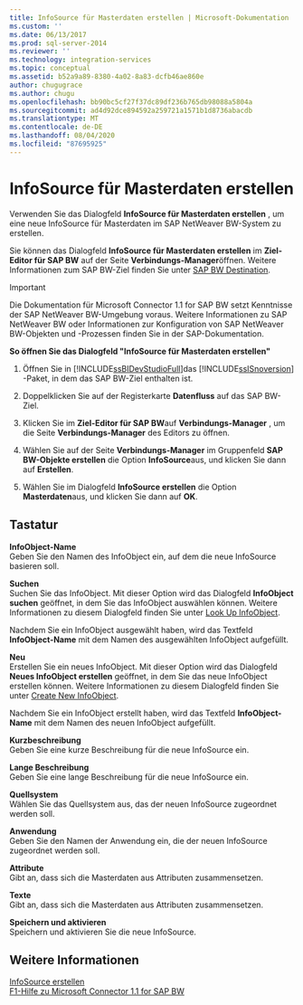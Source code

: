 ```yaml
---
title: InfoSource für Masterdaten erstellen | Microsoft-Dokumentation
ms.custom: ''
ms.date: 06/13/2017
ms.prod: sql-server-2014
ms.reviewer: ''
ms.technology: integration-services
ms.topic: conceptual
ms.assetid: b52a9a89-8380-4a02-8a83-dcfb46ae860e
author: chugugrace
ms.author: chugu
ms.openlocfilehash: bb90bc5cf27f37dc89df236b765db98088a5804a
ms.sourcegitcommit: ad4d92dce894592a259721a1571b1d8736abacdb
ms.translationtype: MT
ms.contentlocale: de-DE
ms.lasthandoff: 08/04/2020
ms.locfileid: "87695925"
---
```

# <a name="create-infosource-for-master-data"></a>InfoSource für Masterdaten erstellen
  Verwenden Sie das Dialogfeld **InfoSource für Masterdaten erstellen** , um eine neue InfoSource für Masterdaten im SAP NetWeaver BW-System zu erstellen.  
  
 Sie können das Dialogfeld **InfoSource für Masterdaten erstellen** im **Ziel-Editor für SAP BW** auf der Seite **Verbindungs-Manager**öffnen. Weitere Informationen zum SAP BW-Ziel finden Sie unter [SAP BW Destination](sap-bw-destination.md).  
  
> [!IMPORTANT]  
>  Die Dokumentation für Microsoft Connector 1.1 for SAP BW setzt Kenntnisse der SAP NetWeaver BW-Umgebung voraus. Weitere Informationen zu SAP NetWeaver BW oder Informationen zur Konfiguration von SAP NetWeaver BW-Objekten und -Prozessen finden Sie in der SAP-Dokumentation.  
  
 **So öffnen Sie das Dialogfeld "InfoSource für Masterdaten erstellen"**  
  
1.  Öffnen Sie in [!INCLUDE[ssBIDevStudioFull](../../includes/ssbidevstudiofull-md.md)]das [!INCLUDE[ssISnoversion](../../includes/ssisnoversion-md.md)] -Paket, in dem das SAP BW-Ziel enthalten ist.  
  
2.  Doppelklicken Sie auf der Registerkarte **Datenfluss** auf das SAP BW-Ziel.  
  
3.  Klicken Sie im **Ziel-Editor für SAP BW**auf **Verbindungs-Manager** , um die Seite **Verbindungs-Manager** des Editors zu öffnen.  
  
4.  Wählen Sie auf der Seite **Verbindungs-Manager** im Gruppenfeld **SAP BW-Objekte erstellen** die Option **InfoSource**aus, und klicken Sie dann auf **Erstellen**.  
  
5.  Wählen Sie im Dialogfeld **InfoSource erstellen** die Option **Masterdaten**aus, und klicken Sie dann auf **OK**.  
  
## <a name="options"></a>Tastatur  
 **InfoObject-Name**  
 Geben Sie den Namen des InfoObject ein, auf dem die neue InfoSource basieren soll.  
  
 **Suchen**  
 Suchen Sie das InfoObject. Mit dieser Option wird das Dialogfeld **InfoObject suchen** geöffnet, in dem Sie das InfoObject auswählen können. Weitere Informationen zu diesem Dialogfeld finden Sie unter [Look Up InfoObject](look-up-infoobject.md).  
  
 Nachdem Sie ein InfoObject ausgewählt haben, wird das Textfeld **InfoObject-Name** mit dem Namen des ausgewählten InfoObject aufgefüllt.  
  
 **Neu**  
 Erstellen Sie ein neues InfoObject. Mit dieser Option wird das Dialogfeld **Neues InfoObject erstellen** geöffnet, in dem Sie das neue InfoObject erstellen können. Weitere Informationen zu diesem Dialogfeld finden Sie unter [Create New InfoObject](create-new-infoobject.md).  
  
 Nachdem Sie ein InfoObject erstellt haben, wird das Textfeld **InfoObject-Name** mit dem Namen des neuen InfoObject aufgefüllt.  
  
 **Kurzbeschreibung**  
 Geben Sie eine kurze Beschreibung für die neue InfoSource ein.  
  
 **Lange Beschreibung**  
 Geben Sie eine lange Beschreibung für die neue InfoSource ein.  
  
 **Quellsystem**  
 Wählen Sie das Quellsystem aus, das der neuen InfoSource zugeordnet werden soll.  
  
 **Anwendung**  
 Geben Sie den Namen der Anwendung ein, die der neuen InfoSource zugeordnet werden soll.  
  
 **Attribute**  
 Gibt an, dass sich die Masterdaten aus Attributen zusammensetzen.  
  
 **Texte**  
 Gibt an, dass sich die Masterdaten aus Attributen zusammensetzen.  
  
 **Speichern und aktivieren**  
 Speichern und aktivieren Sie die neue InfoSource.  
  
## <a name="see-also"></a>Weitere Informationen  
 [InfoSource erstellen](create-infosource.md)   
 [F1-Hilfe zu Microsoft Connector 1.1 for SAP BW](../microsoft-connector-for-sap-bw-f1-help.md)  
  
  
